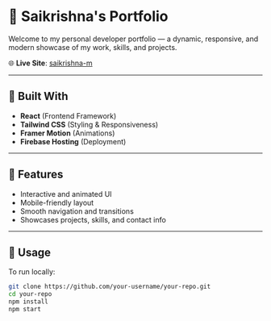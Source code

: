 # 🚀 Saikrishna's Portfolio

Welcome to my personal developer portfolio — a dynamic, responsive, and modern showcase of my work, skills, and projects.

🌐 **Live Site**: [saikrishna-m](https://tinyurl.com/saikrishna-m)

---

## 🔧 Built With

- **React** (Frontend Framework)
- **Tailwind CSS** (Styling & Responsiveness)
- **Framer Motion** (Animations)
- **Firebase Hosting** (Deployment)

---

## 🎯 Features

- Interactive and animated UI
- Mobile-friendly layout
- Smooth navigation and transitions
- Showcases projects, skills, and contact info

---

## 📁 Usage

To run locally:

```bash
git clone https://github.com/your-username/your-repo.git
cd your-repo
npm install
npm start
